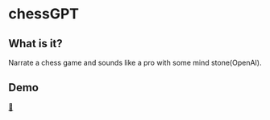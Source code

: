 # chessGPT

## What is it?

Narrate a chess game and sounds like a pro with some mind stone(OpenAI).

## Demo

[🛫️](https://crazywoola.github.io/chessGPT/)